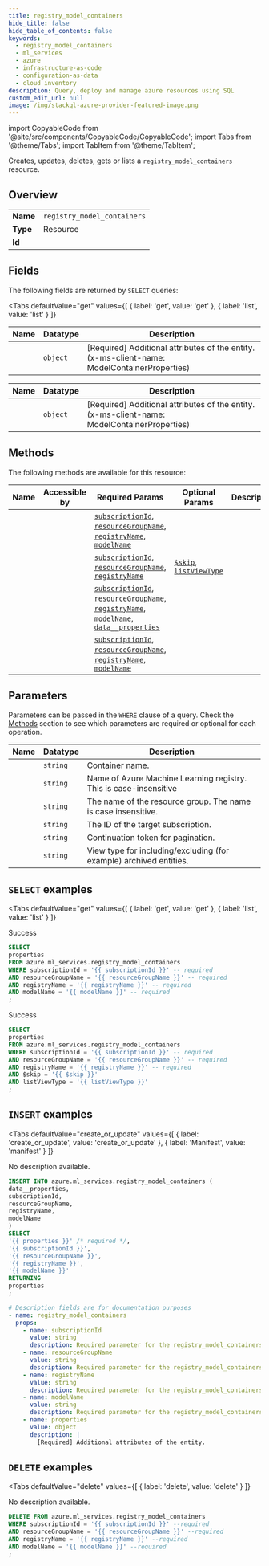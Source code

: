 ```yaml
--- 
title: registry_model_containers
hide_title: false
hide_table_of_contents: false
keywords:
  - registry_model_containers
  - ml_services
  - azure
  - infrastructure-as-code
  - configuration-as-data
  - cloud inventory
description: Query, deploy and manage azure resources using SQL
custom_edit_url: null
image: /img/stackql-azure-provider-featured-image.png
---
```


import CopyableCode from '@site/src/components/CopyableCode/CopyableCode';
import Tabs from '@theme/Tabs';
import TabItem from '@theme/TabItem';

Creates, updates, deletes, gets or lists a <code>registry_model_containers</code> resource.

## Overview
<table><tbody>
<tr><td><b>Name</b></td><td><code>registry_model_containers</code></td></tr>
<tr><td><b>Type</b></td><td>Resource</td></tr>
<tr><td><b>Id</b></td><td><CopyableCode code="azure.ml_services.registry_model_containers" /></td></tr>
</tbody></table>

## Fields

The following fields are returned by `SELECT` queries:

<Tabs
    defaultValue="get"
    values={[
        { label: 'get', value: 'get' },
        { label: 'list', value: 'list' }
    ]}
>
<TabItem value="get">

<table>
<thead>
    <tr>
    <th>Name</th>
    <th>Datatype</th>
    <th>Description</th>
    </tr>
</thead>
<tbody>
<tr>
    <td><CopyableCode code="properties" /></td>
    <td><code>object</code></td>
    <td>[Required] Additional attributes of the entity. (x-ms-client-name: ModelContainerProperties)</td>
</tr>
</tbody>
</table>
</TabItem>
<TabItem value="list">

<table>
<thead>
    <tr>
    <th>Name</th>
    <th>Datatype</th>
    <th>Description</th>
    </tr>
</thead>
<tbody>
<tr>
    <td><CopyableCode code="properties" /></td>
    <td><code>object</code></td>
    <td>[Required] Additional attributes of the entity. (x-ms-client-name: ModelContainerProperties)</td>
</tr>
</tbody>
</table>
</TabItem>
</Tabs>

## Methods

The following methods are available for this resource:

<table>
<thead>
    <tr>
    <th>Name</th>
    <th>Accessible by</th>
    <th>Required Params</th>
    <th>Optional Params</th>
    <th>Description</th>
    </tr>
</thead>
<tbody>
<tr>
    <td><a href="#get"><CopyableCode code="get" /></a></td>
    <td><CopyableCode code="select" /></td>
    <td><a href="#parameter-subscriptionId"><code>subscriptionId</code></a>, <a href="#parameter-resourceGroupName"><code>resourceGroupName</code></a>, <a href="#parameter-registryName"><code>registryName</code></a>, <a href="#parameter-modelName"><code>modelName</code></a></td>
    <td></td>
    <td></td>
</tr>
<tr>
    <td><a href="#list"><CopyableCode code="list" /></a></td>
    <td><CopyableCode code="select" /></td>
    <td><a href="#parameter-subscriptionId"><code>subscriptionId</code></a>, <a href="#parameter-resourceGroupName"><code>resourceGroupName</code></a>, <a href="#parameter-registryName"><code>registryName</code></a></td>
    <td><a href="#parameter-$skip"><code>$skip</code></a>, <a href="#parameter-listViewType"><code>listViewType</code></a></td>
    <td></td>
</tr>
<tr>
    <td><a href="#create_or_update"><CopyableCode code="create_or_update" /></a></td>
    <td><CopyableCode code="insert" /></td>
    <td><a href="#parameter-subscriptionId"><code>subscriptionId</code></a>, <a href="#parameter-resourceGroupName"><code>resourceGroupName</code></a>, <a href="#parameter-registryName"><code>registryName</code></a>, <a href="#parameter-modelName"><code>modelName</code></a>, <a href="#parameter-data__properties"><code>data__properties</code></a></td>
    <td></td>
    <td></td>
</tr>
<tr>
    <td><a href="#delete"><CopyableCode code="delete" /></a></td>
    <td><CopyableCode code="delete" /></td>
    <td><a href="#parameter-subscriptionId"><code>subscriptionId</code></a>, <a href="#parameter-resourceGroupName"><code>resourceGroupName</code></a>, <a href="#parameter-registryName"><code>registryName</code></a>, <a href="#parameter-modelName"><code>modelName</code></a></td>
    <td></td>
    <td></td>
</tr>
</tbody>
</table>

## Parameters

Parameters can be passed in the `WHERE` clause of a query. Check the [Methods](#methods) section to see which parameters are required or optional for each operation.

<table>
<thead>
    <tr>
    <th>Name</th>
    <th>Datatype</th>
    <th>Description</th>
    </tr>
</thead>
<tbody>
<tr id="parameter-modelName">
    <td><CopyableCode code="modelName" /></td>
    <td><code>string</code></td>
    <td>Container name.</td>
</tr>
<tr id="parameter-registryName">
    <td><CopyableCode code="registryName" /></td>
    <td><code>string</code></td>
    <td>Name of Azure Machine Learning registry. This is case-insensitive</td>
</tr>
<tr id="parameter-resourceGroupName">
    <td><CopyableCode code="resourceGroupName" /></td>
    <td><code>string</code></td>
    <td>The name of the resource group. The name is case insensitive.</td>
</tr>
<tr id="parameter-subscriptionId">
    <td><CopyableCode code="subscriptionId" /></td>
    <td><code>string</code></td>
    <td>The ID of the target subscription.</td>
</tr>
<tr id="parameter-$skip">
    <td><CopyableCode code="$skip" /></td>
    <td><code>string</code></td>
    <td>Continuation token for pagination.</td>
</tr>
<tr id="parameter-listViewType">
    <td><CopyableCode code="listViewType" /></td>
    <td><code>string</code></td>
    <td>View type for including/excluding (for example) archived entities.</td>
</tr>
</tbody>
</table>

## `SELECT` examples

<Tabs
    defaultValue="get"
    values={[
        { label: 'get', value: 'get' },
        { label: 'list', value: 'list' }
    ]}
>
<TabItem value="get">

Success

```sql
SELECT
properties
FROM azure.ml_services.registry_model_containers
WHERE subscriptionId = '{{ subscriptionId }}' -- required
AND resourceGroupName = '{{ resourceGroupName }}' -- required
AND registryName = '{{ registryName }}' -- required
AND modelName = '{{ modelName }}' -- required
;
```
</TabItem>
<TabItem value="list">

Success

```sql
SELECT
properties
FROM azure.ml_services.registry_model_containers
WHERE subscriptionId = '{{ subscriptionId }}' -- required
AND resourceGroupName = '{{ resourceGroupName }}' -- required
AND registryName = '{{ registryName }}' -- required
AND $skip = '{{ $skip }}'
AND listViewType = '{{ listViewType }}'
;
```
</TabItem>
</Tabs>


## `INSERT` examples

<Tabs
    defaultValue="create_or_update"
    values={[
        { label: 'create_or_update', value: 'create_or_update' },
        { label: 'Manifest', value: 'manifest' }
    ]}
>
<TabItem value="create_or_update">

No description available.

```sql
INSERT INTO azure.ml_services.registry_model_containers (
data__properties,
subscriptionId,
resourceGroupName,
registryName,
modelName
)
SELECT 
'{{ properties }}' /* required */,
'{{ subscriptionId }}',
'{{ resourceGroupName }}',
'{{ registryName }}',
'{{ modelName }}'
RETURNING
properties
;
```
</TabItem>
<TabItem value="manifest">

```yaml
# Description fields are for documentation purposes
- name: registry_model_containers
  props:
    - name: subscriptionId
      value: string
      description: Required parameter for the registry_model_containers resource.
    - name: resourceGroupName
      value: string
      description: Required parameter for the registry_model_containers resource.
    - name: registryName
      value: string
      description: Required parameter for the registry_model_containers resource.
    - name: modelName
      value: string
      description: Required parameter for the registry_model_containers resource.
    - name: properties
      value: object
      description: |
        [Required] Additional attributes of the entity.
```
</TabItem>
</Tabs>


## `DELETE` examples

<Tabs
    defaultValue="delete"
    values={[
        { label: 'delete', value: 'delete' }
    ]}
>
<TabItem value="delete">

No description available.

```sql
DELETE FROM azure.ml_services.registry_model_containers
WHERE subscriptionId = '{{ subscriptionId }}' --required
AND resourceGroupName = '{{ resourceGroupName }}' --required
AND registryName = '{{ registryName }}' --required
AND modelName = '{{ modelName }}' --required
;
```
</TabItem>
</Tabs>
